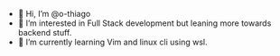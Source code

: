 - 👋 Hi, I’m @o-thiago
- 👀 I’m interested in Full Stack development but leaning more towards backend stuff.
- 🌱 I’m currently learning Vim and linux cli using wsl.


